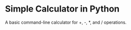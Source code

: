 # Simple Calculator in Python 

A basic command-line calculator for +, -, *, and / operations.







